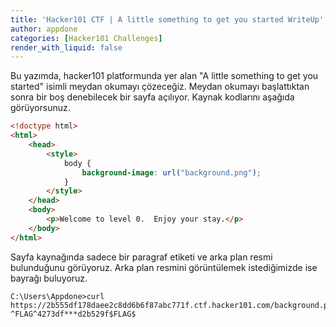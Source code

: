 ```yaml
---
title: 'Hacker101 CTF | A little something to get you started WriteUp'
author: appdone
categories: [Hacker101 Challenges]
render_with_liquid: false
---
```


Bu yazımda, hacker101 platformunda yer alan "A little something to get you started" isimli meydan okumayı çözeceğiz. Meydan okumayı başlattıktan sonra bir boş denebilecek bir sayfa açılıyor. Kaynak kodlarını aşağıda görüyorsunuz.

```html
<!doctype html>
<html>
    <head>
        <style>
            body {
                background-image: url("background.png");
            }
        </style>
    </head>
    <body>
        <p>Welcome to level 0.  Enjoy your stay.</p>
    </body>
</html>
```

Sayfa kaynağında sadece bir paragraf etiketi ve arka plan resmi bulunduğunu görüyoruz. Arka plan resmini görüntülemek istediğimizde ise bayrağı buluyoruz.

```
C:\Users\Appdone>curl https://2b555df178daee2c8dd6b6f87abc771f.ctf.hacker101.com/background.png
^FLAG^4273df***d2b529f$FLAG$
```

